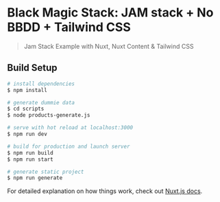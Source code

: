 # Black Magic Stack: JAM stack + No BBDD + Tailwind CSS

> Jam Stack Example with Nuxt, Nuxt Content & Tailwind CSS

## Build Setup

```bash
# install dependencies
$ npm install

# generate dummie data
$ cd scripts
$ node products-generate.js

# serve with hot reload at localhost:3000
$ npm run dev

# build for production and launch server
$ npm run build
$ npm run start

# generate static project
$ npm run generate
```

For detailed explanation on how things work, check out [Nuxt.js docs](https://nuxtjs.org).
